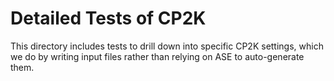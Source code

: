 # Detailed Tests of CP2K

This directory includes tests to drill down into specific CP2K settings, 
which we do by writing input files rather than relying on ASE to auto-generate them.
